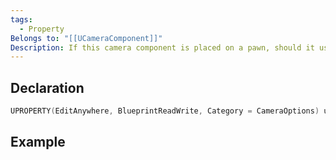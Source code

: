 ```yaml
---
tags:
  - Property
Belongs to: "[[UCameraComponent]]"
Description: If this camera component is placed on a pawn, should it use the view/control rotation of the pawn where possible?
---
```


## Declaration

```cpp
UPROPERTY(EditAnywhere, BlueprintReadWrite, Category = CameraOptions) uint8 bUsePawnControlRotation : 1;
```

## Example

```cpp

```

